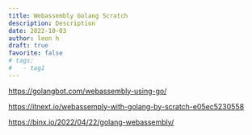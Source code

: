 ```yaml
---
title: Webassembly Golang Scratch
description: Description
date: 2022-10-03
author: leon h
draft: true
favorite: false
# tags:
#   - tag1
---
```


<!--more-->

https://golangbot.com/webassembly-using-go/

https://itnext.io/webassemply-with-golang-by-scratch-e05ec5230558

https://binx.io/2022/04/22/golang-webassembly/
